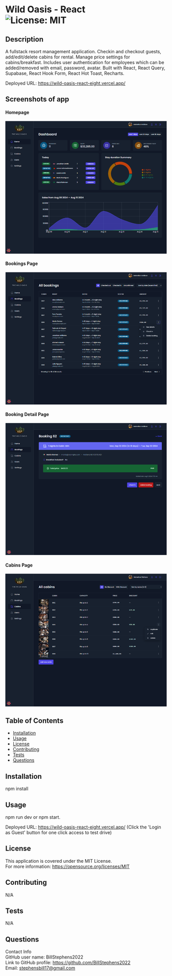 # Wild Oasis - React<br>![License: MIT](https://img.shields.io/badge/License-MIT-yellow.svg)

  ## Description

  A fullstack resort management application.  Checkin and checkout guests, add/edit/delete cabins for rental.  Manage price settings for cabins/breakfast. Includes user authentication for employees which can be added/removed with email, password, avatar.  Built with React, React Query, Supabase, React Hook Form, React Hot Toast, Recharts.

  Deployed URL: https://wild-oasis-react-eight.vercel.app/

  ## Screenshots of app

  #### Homepage
  ![Homepage screenshot](/public/screenshot1.png)

  #### Bookings Page
  ![Bookings page screenshot](/public/screenshot2.png)

  #### Booking Detail Page
  ![Booking detail page screenshot](/public/screenshot3.png)

  #### Cabins Page
  ![Cabins page screenshot](/public/screenshot4.png)


  
  ## Table of Contents
  
  - [Installation](#installation)
  - [Usage](#usage)
  - [License](#license)
  - [Contributing](#contributing)
  - [Tests](#tests)
  - [Questions](#questions)
  
  ## Installation
  
  npm install
  
  ## Usage
  
  npm run dev or npm start.  
  
  Deployed URL: https://wild-oasis-react-eight.vercel.app/ (Click the 'Login as Guest' button for one click access to test drive)

  ## License
This application is covered under the MIT License.
<br>For more information: https://opensource.org/licenses/MIT
  
  ## Contributing
  N/A
  
  ## Tests
  N/A

  ## Questions
  Contact Info<br>
  GitHub user name: BillStephens2022<br>
  Link to GitHub profile: https://github.com/BillStephens2022<br>
  Email: stephensbill17@gmail.com
